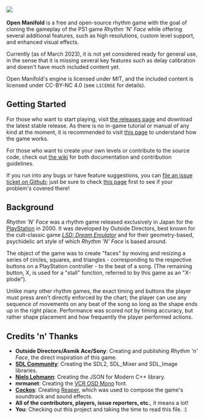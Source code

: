 ﻿![](https://raw.githubusercontent.com/open-manifold/Open-Manifold/main/res/logo.svg)
---

**Open Manifold** is a free and open-source rhythm game with the goal of cloning the gameplay of the PS1 game *Rhythm 'N' Face* while offering several additional features, such as high resolutions, custom level support, and enhanced visual effects.

Currently (as of March 2023), it is not yet considered ready for general use, in the sense that it is missing several key features such as delay calibration and doesn't have much included content yet.

Open Manifold's engine is licensed under MIT, and the included content is licensed under CC-BY-NC 4.0 (see `LICENSE` for details).

## Getting Started
For those who want to start playing, visit [the releases page](https://github.com/open-manifold/Open-Manifold/releases) and download the latest stable release. As there is no in-game tutorial or manual of any kind at the moment, it is recommended to visit [this page](https://github.com/open-manifold/Open-Manifold/wiki/Gameplay#how-to-play) to understand how the game works.

For those who want to create your own levels or contribute to the source code, check out [the wiki](https://github.com/open-manifold/Open-Manifold/wiki) for both documentation and contribution guidelines.

If you run into any bugs or have feature suggestions, you can [file an issue ticket on Github](https://github.com/open-manifold/Open-Manifold/issues); just be sure to check [this page](https://github.com/open-manifold/Open-Manifold/wiki/Troubleshooting) first to see if your problem's covered there!

## Background

*Rhythm 'N' Face* was a rhythm game released exclusively in Japan for the [PlayStation](https://en.wikipedia.org/wiki/PlayStation_%28console%29) in 2000. It was developed by Outside Directors, best known for the cult-classic game _[LSD: Dream Emulator](https://en.wikipedia.org/wiki/LSD:_Dream_Emulator)_ and for their geometry-based, psychidelic art style of which *Rhythm 'N' Face* is based around.
  
The object of the game was to create "faces" by moving and resizing a series of circles, squares, and triangles - corresponding to the respective buttons on a PlayStation controller - to the beat of a song. (The remaining button, X, is used for a "stall" function, referred to by this game as an "X-plode").

Unlike many other rhythm games, the exact timing and buttons the player must press aren't directly enforced by the chart; the player can use any sequence of movements on any beat of the song so long as the shape ends up in the right place.  Performance was scored not by timing accuracy, but rather shape placement and how frequently the player performed actions.

## Credits 'n' Thanks
 - **Outside Directors/Asmik Ace/Sony**: Creating and publishing *Rhythm 'n' Face*, the direct inspiration of this game.
 - **[SDL Community](https://www.libsdl.org/)**: Creating the SDL2, SDL_Mixer and SDL_Image libraries.
 - **[Niels Lohmann](https://github.com/nlohmann)**: Creating the JSON for Modern C++ library.
 - **mrmanet**: Creating the [VCR OSD Mono](https://www.dafont.com/vcr-osd-mono.font) font.
 - **[Cockos](https://www.cockos.com/)**: Creating [Reaper](https://www.reaper.fm/index.php), which was used to compose the game's soundtrack and sound effects.
 - **All of the contributors, players, issue reporters, etc.**, it means a lot!
 - **You**: Checking out this project and taking the time to read this file. :)